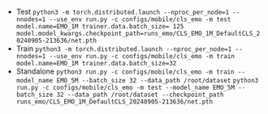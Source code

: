 - Test
    `python3 -m torch.distributed.launch --nproc_per_node=1 --nnodes=1 --use_env run.py -c configs/mobile/cls_emo -m test model.name=EMO_1M trainer.data.batch_size= 125 model.model_kwargs.checkpoint_path=runs_emo/CLS_EMO_1M_DefaultCLS_20240905-213636/net.pth`
- Train
    `python3 -m torch.distributed.launch --nproc_per_node=1 --nnodes=1 --use_env run.py -c configs/mobile/cls_emo -m train model.name=EMO_1M trainer.data.batch_size=32`
- Standalone
    `python3 run.py -c configs/mobile/cls_emo -m train --model_name EMO_5M --batch_size 32 --data_path /root/dataset`
    `python3 run.py -c configs/mobile/cls_emo -m test --model_name EMO_5M --batch_size 32 --data_path /root/dataset --checkpoint_path runs_emo/CLS_EMO_1M_DefaultCLS_20240905-213636/net.pth`